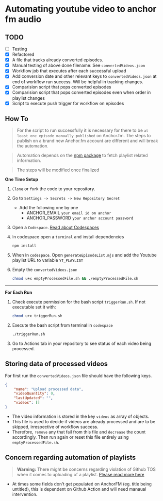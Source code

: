 # Automating youtube video to anchor fm audio

## TODO

- [ ] Testing
- [x] Refactored
- [x] A file that tracks already converted episodes.
- [x] Manual testing of above done filename: See `convertedVideos.json`
- [x] Workflow job that executes after each successful upload
- [x] Add conversion date and other relevant keys to `convertedVideos.json` at end of workflow run success. Will be helpful in tracking changes.
- [x] Comparision script that pops converted episodes
- [x] Comparision script that pops converted episodes even when order in playlist changes
- [x] Script to execute push trigger for workflow on episodes

## How To

> For the script to run successfully it is necessary for there to be `at least one episode manually published` on Anchor.fm. The steps to publish on a brand new Anchor.fm account are different and will break the automation.

> Automation depends on the [npm package](https://www.npmjs.com/package/@fabricio-191/youtube) to fetch playlist related information.

> The steps will be modified once finalized

**One Time Setup**

1. `Clone` or `fork` the code to your repository.
2. Go to `Settings -> Secrets -> New Repository Secret`
    - Add the following one by one
        - ANCHOR_EMAIL `your email id on anchor`
        - ANCHOR_PASSWORD `your anchor account password`
2. Open a `Codespace`. [Read about Codespaces](https://docs.github.com/en/codespaces)
3. In codespace open a `terminal` and install dependencies
   ```bash
   npm install
   ```
4. When in `codespace`. Open `generateEpisodeList.mjs` and add the Youtube playlist URL to variable `YT_PLAYLIST`
5. Empty the `convertedVideos.json`
    
    ```bash
    chmod u+x emptyProcessedFile.sh && ./emptyProcessedFile.sh
    ```

---

**For Each Run**

1. Check execute permission for the bash script `triggerRun.sh`. If not executable set it with:
    ```bash
    chmod u+x triggerRun.sh
    ```
2. Execute the bash script from terminal in `codespace`
   ```bash
   ./triggerRun.sh
   ``` 
3. Go to Actions tab in your repository to see status of each video being processed.

## Storing data of processed videos

For first run the `convertedVideos.json` file should have the following keys. 

```json
{
    "name": "Upload processed data",
    "videoQuantity": 0,
    "lastUpdated": "",
    "videos": []
}
```

- The video information is stored in the key `videos` as array of objects.
- This file is used to decide if videos are already processed and are to be skipped, irrespective of workflow success.
- Therefore, `remove` any that fail from this file and `decrease` the count accordingly. Then run again or reset this file entirely using `emptyProcessedFile.sh`.


## Concern regarding automation of playlists


> **Warning:** There might be concerns regarding violation of Github TOS when it comes to uploading of a playlist. [Please read more here](https://github.com/Schrodinger-Hat/youtube-to-anchorfm#how-to-upload-a-youtube-playlist-to-anchorfm-using-this-script)

- At times some fields don't get populated on AnchorFM (eg. title being untitled), this is dependent on Github Action and will need manaual intervention.
 
<!-- ### Processing a playlist

> Using an example [playlist](https://www.youtube.com/watch?v=ABbDB6xri8o&list=PLrAXtmErZgOcl7mvyfkQTHFnOGZxWtN55)

- To process all of them do as recommened [here](https://github.com/Schrodinger-Hat/youtube-to-anchorfm#how-to-upload-a-youtube-playlist-to-anchorfm-using-this-script) -->